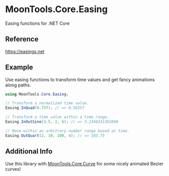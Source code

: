 # MoonTools.Core.Easing

Easing functions for .NET Core

## Reference

https://easings.net

## Example

Use easing functions to transform time values and get fancy animations along paths.

```cs
using MoonTools.Core.Easing;

// Transform a normalized time value.
Easing.InQuad(0.75f); // => 0.5625f

// Transform a time value within a time range.
Easing.InOutSine(3.5, 2, 6); // => 3.2346331352698

// Move within an arbitrary number range based on time.
Easing.OutQuart(2, 10, 100, 4); // => 103.75
```

## Additional Info

Use this library with [MoonTools.Core.Curve](https://github.com/MoonsideGames/MoonTools.Core.Curve) for some nicely animated Bezier curves!